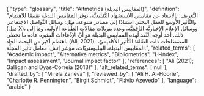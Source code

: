 {
    "type": "glossary",
    "title": "Altmetrics (المقاييس البديلة)",
    "definition": "التَّعريف: بالابتعاد عن مقاييس الاستشهاد التَّقليديَّة، توفر المقاييس البديلة تقييمًا للاهتمام والتَّأثير الأوسع للعمل البحثي استنادًا إلى مصادر متنوعة، مثل: وسائل التَّواصل الاجتماعي (مثل X)، ووسائل الإعلام الإخباريَّة الرَّقميَّة، وعدد تنزيلات مقالات الطِّباعة الأولية، وما إلى ذلك.  أحد أوجه النَّقد لهذه المقاييس البديلة  هو أنَّ الإدِّعاءات المثيرة عادة ما تحظى باهتمام أكبر من البحث الجاد (Ali, 2021).  المصطلحات ذات الصِّلة: التَّأثير الأكاديميّ، المقاييس البديلة، الببليومتريّات، مؤشر إتش، معامل تأثير المجلَّة.",
    "related_terms": [
        "Academic impact",
        "Alternative metrics",
        "Bibliometrics",
        "H-index",
        "Impact assessment",
        "Journal impact factor"
    ],
    "references": [
        "Ali (2021); Galligan and Dyas-Correia (2013)"
    ],
    "alt_related_terms": [
        null
    ],
    "drafted_by": [
        "Mirela Zaneva"
    ],
    "reviewed_by": [
        "Ali H. Al-Hoorie",
        "Charlotte R. Pennington",
        "Birgit Schmidt",
        "Flávio Azevedo"
    ],
    "language": "arabic"
}